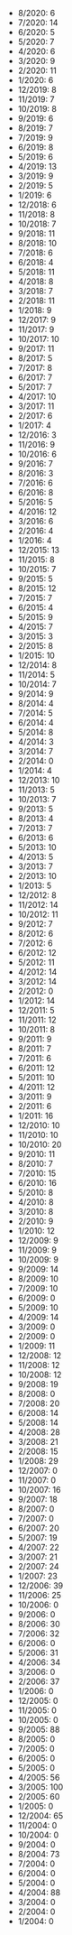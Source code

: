 *  8/2020: 6
*  7/2020: 14
*  6/2020: 5
*  5/2020: 7
*  4/2020: 6
*  3/2020: 9
*  2/2020: 11
*  1/2020: 6
*  12/2019: 8
*  11/2019: 7
*  10/2019: 8
*  9/2019: 6
*  8/2019: 7
*  7/2019: 9
*  6/2019: 8
*  5/2019: 6
*  4/2019: 13
*  3/2019: 9
*  2/2019: 5
*  1/2019: 6
*  12/2018: 6
*  11/2018: 8
*  10/2018: 7
*  9/2018: 11
*  8/2018: 10
*  7/2018: 6
*  6/2018: 4
*  5/2018: 11
*  4/2018: 8
*  3/2018: 7
*  2/2018: 11
*  1/2018: 9
*  12/2017: 9
*  11/2017: 9
*  10/2017: 10
*  9/2017: 11
*  8/2017: 5
*  7/2017: 8
*  6/2017: 7
*  5/2017: 7
*  4/2017: 10
*  3/2017: 11
*  2/2017: 6
*  1/2017: 4
*  12/2016: 3
*  11/2016: 9
*  10/2016: 6
*  9/2016: 7
*  8/2016: 3
*  7/2016: 6
*  6/2016: 8
*  5/2016: 5
*  4/2016: 12
*  3/2016: 6
*  2/2016: 4
*  1/2016: 4
*  12/2015: 13
*  11/2015: 8
*  10/2015: 7
*  9/2015: 5
*  8/2015: 12
*  7/2015: 7
*  6/2015: 4
*  5/2015: 9
*  4/2015: 7
*  3/2015: 3
*  2/2015: 8
*  1/2015: 10
*  12/2014: 8
*  11/2014: 5
*  10/2014: 7
*  9/2014: 9
*  8/2014: 4
*  7/2014: 5
*  6/2014: 4
*  5/2014: 8
*  4/2014: 3
*  3/2014: 7
*  2/2014: 0
*  1/2014: 4
*  12/2013: 10
*  11/2013: 5
*  10/2013: 7
*  9/2013: 5
*  8/2013: 4
*  7/2013: 7
*  6/2013: 6
*  5/2013: 10
*  4/2013: 5
*  3/2013: 7
*  2/2013: 10
*  1/2013: 5
*  12/2012: 8
*  11/2012: 14
*  10/2012: 11
*  9/2012: 7
*  8/2012: 6
*  7/2012: 6
*  6/2012: 12
*  5/2012: 11
*  4/2012: 14
*  3/2012: 14
*  2/2012: 0
*  1/2012: 14
*  12/2011: 5
*  11/2011: 12
*  10/2011: 8
*  9/2011: 9
*  8/2011: 7
*  7/2011: 6
*  6/2011: 12
*  5/2011: 10
*  4/2011: 12
*  3/2011: 9
*  2/2011: 6
*  1/2011: 16
*  12/2010: 10
*  11/2010: 10
*  10/2010: 20
*  9/2010: 11
*  8/2010: 7
*  7/2010: 15
*  6/2010: 16
*  5/2010: 8
*  4/2010: 8
*  3/2010: 8
*  2/2010: 9
*  1/2010: 12
*  12/2009: 9
*  11/2009: 9
*  10/2009: 9
*  9/2009: 14
*  8/2009: 10
*  7/2009: 10
*  6/2009: 0
*  5/2009: 10
*  4/2009: 14
*  3/2009: 0
*  2/2009: 0
*  1/2009: 11
*  12/2008: 12
*  11/2008: 12
*  10/2008: 12
*  9/2008: 19
*  8/2008: 0
*  7/2008: 20
*  6/2008: 14
*  5/2008: 14
*  4/2008: 28
*  3/2008: 21
*  2/2008: 15
*  1/2008: 29
*  12/2007: 0
*  11/2007: 0
*  10/2007: 16
*  9/2007: 18
*  8/2007: 0
*  7/2007: 0
*  6/2007: 20
*  5/2007: 19
*  4/2007: 22
*  3/2007: 21
*  2/2007: 24
*  1/2007: 23
*  12/2006: 39
*  11/2006: 25
*  10/2006: 0
*  9/2006: 0
*  8/2006: 30
*  7/2006: 32
*  6/2006: 0
*  5/2006: 31
*  4/2006: 34
*  3/2006: 0
*  2/2006: 37
*  1/2006: 0
*  12/2005: 0
*  11/2005: 0
*  10/2005: 0
*  9/2005: 88
*  8/2005: 0
*  7/2005: 0
*  6/2005: 0
*  5/2005: 0
*  4/2005: 56
*  3/2005: 100
*  2/2005: 60
*  1/2005: 0
*  12/2004: 65
*  11/2004: 0
*  10/2004: 0
*  9/2004: 0
*  8/2004: 73
*  7/2004: 0
*  6/2004: 0
*  5/2004: 0
*  4/2004: 88
*  3/2004: 0
*  2/2004: 0
*  1/2004: 0